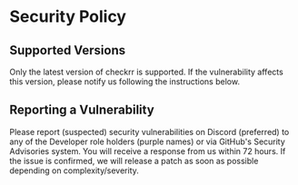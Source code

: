 # Security Policy

## Supported Versions
Only the latest version of checkrr is supported. If the vulnerability affects this version, please notify us following the instructions below.

## Reporting a Vulnerability

Please report (suspected) security vulnerabilities on Discord (preferred) to any of the Developer role holders (purple names) or via GitHub's Security Advisories system. You will receive a response from us within 72 hours. If the issue is confirmed, we will release a patch as soon as possible depending on complexity/severity.